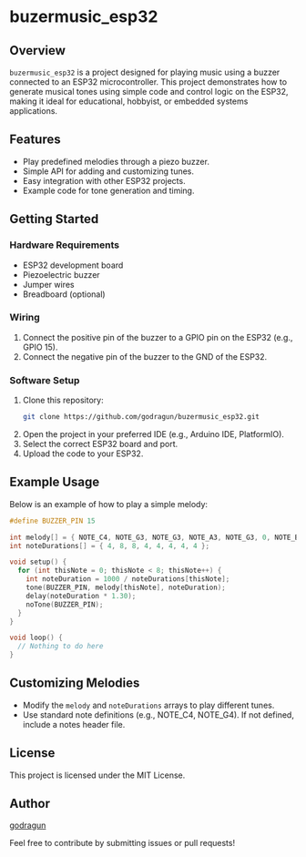 
# buzermusic_esp32

## Overview

`buzermusic_esp32` is a project designed for playing music using a buzzer connected to an ESP32 microcontroller. This project demonstrates how to generate musical tones using simple code and control logic on the ESP32, making it ideal for educational, hobbyist, or embedded systems applications.

## Features

- Play predefined melodies through a piezo buzzer.
- Simple API for adding and customizing tunes.
- Easy integration with other ESP32 projects.
- Example code for tone generation and timing.

## Getting Started

### Hardware Requirements

- ESP32 development board
- Piezoelectric buzzer
- Jumper wires
- Breadboard (optional)

### Wiring

1. Connect the positive pin of the buzzer to a GPIO pin on the ESP32 (e.g., GPIO 15).
2. Connect the negative pin of the buzzer to the GND of the ESP32.

### Software Setup

1. Clone this repository:
    ```bash
    git clone https://github.com/godragun/buzermusic_esp32.git
    ```
2. Open the project in your preferred IDE (e.g., Arduino IDE, PlatformIO).
3. Select the correct ESP32 board and port.
4. Upload the code to your ESP32.

## Example Usage

Below is an example of how to play a simple melody:

```cpp
#define BUZZER_PIN 15

int melody[] = { NOTE_C4, NOTE_G3, NOTE_G3, NOTE_A3, NOTE_G3, 0, NOTE_B3, NOTE_C4 };
int noteDurations[] = { 4, 8, 8, 4, 4, 4, 4, 4 };

void setup() {
  for (int thisNote = 0; thisNote < 8; thisNote++) {
    int noteDuration = 1000 / noteDurations[thisNote];
    tone(BUZZER_PIN, melody[thisNote], noteDuration);
    delay(noteDuration * 1.30);
    noTone(BUZZER_PIN);
  }
}

void loop() {
  // Nothing to do here
}
```

## Customizing Melodies

- Modify the `melody` and `noteDurations` arrays to play different tunes.
- Use standard note definitions (e.g., NOTE_C4, NOTE_G4). If not defined, include a notes header file.

## License

This project is licensed under the MIT License.

## Author

[godragun](https://github.com/godragun)



Feel free to contribute by submitting issues or pull requests!
````
